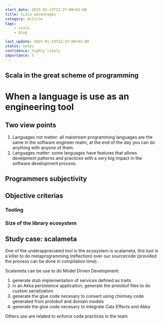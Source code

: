 ```yaml
---
start_date: 2025-01-23T22:37:00+02:00
title: Scala advantages
category: Article
tags:
    - scala
    - blog

last_update: 2025-01-29T22:37:00+02:00
status: notes
confidence: highly likely
importance: 5
---
```

Scala in the great scheme of programming
---

<PostDetail>

# When a language is use as an engineering tool

## Two view  points

1. Languages not matter: all maistream programming languages are the same in the software engineer realm, at the end of the day you can do anything with anyone of them.
2. Languages matter: some languages have features  that allows develpment patterns and practices with a very big impact in the software development process.

## Programmers subjectivity

## Objective criterias

### Tooling
### Size of the library ecosystem

## Study case: scalameta

One of the underappreciated tool in the ecosystem is scalameta, this tool is a killer to do metaprogramming (reflection) over our sourcecode (provided the process can be done in compilation  time).

Scalameta can be use to do Model Driven Development:
1. generate stub implementation of services defined as traits
2. in an Akka persistence application, generate the protobuf files to do custom serialization
3. generate the glue code necesary to convert using chimney code generated from protobuf and domain models
4. generate the glue code necesary to integrate Cats Effects and Akka

Others use are related to enforce code practices in the team
</PostDetail>
